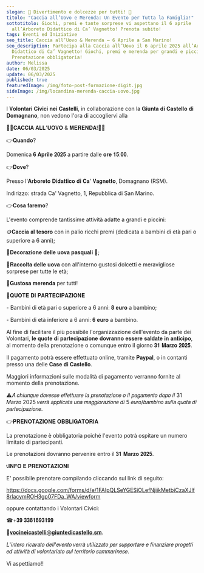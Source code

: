 ```yaml
---
slogan: 🥚 Divertimento e dolcezze per tutti! 🍬
titolo: "Caccia all’Uovo e Merenda: Un Evento per Tutta la Famiglia!"
sottotitolo: Giochi, premi e tante sorprese vi aspettano il 6 aprile
  all’Arboreto Didattico di Ca’ Vagnetto! Prenota subito!
tags: Eventi ed Iniziative
seo_title: Caccia all’Uovo & Merenda – 6 Aprile a San Marino!
seo_description: Partecipa alla Caccia all’Uovo il 6 aprile 2025 all’Arboreto
  Didattico di Ca’ Vagnetto! Giochi, premi e merenda per grandi e piccini.
  Prenotazione obbligatoria!
author: Melissa
date: 06/03/2025
update: 06/03/2025
published: true
featuredImage: /img/foto-post-formazione-digit.jpg
sideImage: /img/locandina-merenda-caccia-uovo.jpg
---
```


I 𝐕𝐨𝐥𝐨𝐧𝐭𝐚𝐫𝐢 𝐂𝐢𝐯𝐢𝐜𝐢 𝐧𝐞𝐢 𝐂𝐚𝐬𝐭𝐞𝐥𝐥𝐢, in collaborazione con la 𝐆𝐢𝐮𝐧𝐭𝐚 𝐝𝐢 𝐂𝐚𝐬𝐭𝐞𝐥𝐥𝐨 𝐝𝐢 𝐃𝐨𝐦𝐚𝐠𝐧𝐚𝐧𝐨, non vedono l'ora di accogliervi alla

🐣🥜𝐂𝐀𝐂𝐂𝐈𝐀 𝐀𝐋𝐋'𝐔𝐎𝐕𝐎 & 𝐌𝐄𝐑𝐄𝐍𝐃𝐀!🥜🐣

👉𝐐𝐮𝐚𝐧𝐝𝐨?

Domenica 𝟔 𝐀𝐩𝐫𝐢𝐥𝐞 𝟐𝟎𝟐𝟓 a partire dalle 𝐨𝐫𝐞 𝟏𝟓:𝟎𝟎.

👉𝐃𝐨𝐯𝐞?

Presso l'𝐀𝐫𝐛𝐨𝐫𝐞𝐭𝐨 𝐃𝐢𝐝𝐚𝐭𝐭𝐢𝐜𝐨 𝐝𝐢 𝐂𝐚' 𝐕𝐚𝐠𝐧𝐞𝐭𝐭𝐨, Domagnano (RSM).

Indirizzo: strada Ca' Vagnetto, 1, Repubblica di San Marino.

👉𝐂𝐨𝐬𝐚 𝐟𝐚𝐫𝐞𝐦𝐨?

L'evento comprende tantissime attività adatte a grandi e piccini:

🪙𝐂𝐚𝐜𝐜𝐢𝐚 𝐚𝐥 𝐭𝐞𝐬𝐨𝐫𝐨 con in palio ricchi premi (dedicata a bambini di età pari o superiore a 6 anni);

🎨𝐃𝐞𝐜𝐨𝐫𝐚𝐳𝐢𝐨𝐧𝐞 𝐝𝐞𝐥𝐥𝐞 𝐮𝐨𝐯𝐚 𝐩𝐚𝐬𝐪𝐮𝐚𝐥𝐢 🥚;

🍬𝐑𝐚𝐜𝐜𝐨𝐥𝐭𝐚 𝐝𝐞𝐥𝐥𝐞 𝐮𝐨𝐯𝐚 con all'interno gustosi dolcetti e meravigliose sorprese per tutte le età;

🥜𝐆𝐮𝐬𝐭𝐨𝐬𝐚 𝐦𝐞𝐫𝐞𝐧𝐝𝐚 per tutti!

💸𝐐𝐔𝐎𝐓𝐄 𝐃𝐈 𝐏𝐀𝐑𝐓𝐄𝐂𝐈𝐏𝐀𝐙𝐈𝐎𝐍𝐄

\- Bambini di età pari o superiore a 6 anni: 𝟖 𝐞𝐮𝐫𝐨 a bambino;

\- Bambini di età inferiore a 6 anni: 𝟔 𝐞𝐮𝐫𝐨 a bambino.

Al fine di facilitare il più possibile l'organizzazione dell'evento da parte dei Volontari, 𝐥𝐞 𝐪𝐮𝐨𝐭𝐞 𝐝𝐢 𝐩𝐚𝐫𝐭𝐞𝐜𝐢𝐩𝐚𝐳𝐢𝐨𝐧𝐞 𝐝𝐨𝐯𝐫𝐚𝐧𝐧𝐨 𝐞𝐬𝐬𝐞𝐫𝐞 𝐬𝐚𝐥𝐝𝐚𝐭𝐞 𝐢𝐧 𝐚𝐧𝐭𝐢𝐜𝐢𝐩𝐨, al momento della prenotazione o comunque entro il giorno 𝟑𝟏 𝐌𝐚𝐫𝐳𝐨 𝟐𝟎𝟐𝟓.

Il pagamento potrà essere effettuato online, tramite 𝐏𝐚𝐲𝐩𝐚𝐥, o in contanti presso una delle 𝐂𝐚𝐬𝐞 𝐝𝐢 𝐂𝐚𝐬𝐭𝐞𝐥𝐥𝐨.

Maggiori informazioni sulle modalità di pagamento verranno fornite al momento della prenotazione.

⚠𝐴 𝑐ℎ𝑖𝑢𝑛𝑞𝑢𝑒 𝑑𝑜𝑣𝑒𝑠𝑠𝑒 𝑒𝑓𝑓𝑒𝑡𝑡𝑢𝑎𝑟𝑒 𝑙𝑎 𝑝𝑟𝑒𝑛𝑜𝑡𝑎𝑧𝑖𝑜𝑛𝑒 𝑜 𝑖𝑙 𝑝𝑎𝑔𝑎𝑚𝑒𝑛𝑡𝑜 𝑑𝑜𝑝𝑜 𝑖𝑙 31 𝑀𝑎𝑟𝑧𝑜 2025 𝑣𝑒𝑟𝑟𝑎̀ 𝑎𝑝𝑝𝑙𝑖𝑐𝑎𝑡𝑎 𝑢𝑛𝑎 𝑚𝑎𝑔𝑔𝑖𝑜𝑟𝑎𝑧𝑖𝑜𝑛𝑒 𝑑𝑖 5 𝑒𝑢𝑟𝑜/𝑏𝑎𝑚𝑏𝑖𝑛𝑜 𝑠𝑢𝑙𝑙𝑎 𝑞𝑢𝑜𝑡𝑎 𝑑𝑖 𝑝𝑎𝑟𝑡𝑒𝑐𝑖𝑝𝑎𝑧𝑖𝑜𝑛𝑒.

👉𝐏𝐑𝐄𝐍𝐎𝐓𝐀𝐙𝐈𝐎𝐍𝐄 𝐎𝐁𝐁𝐋𝐈𝐆𝐀𝐓𝐎𝐑𝐈𝐀

La prenotazione è obbligatoria poiché l'evento potrà ospitare un numero limitato di partecipanti.

Le prenotazioni dovranno pervenire entro il 𝟑𝟏 𝐌𝐚𝐫𝐳𝐨 𝟐𝟎𝟐𝟓.

📞𝐈𝐍𝐅𝐎 𝐄 𝐏𝐑𝐄𝐍𝐎𝐓𝐀𝐙𝐈𝐎𝐍𝐈

E' possibile prenotare compilando cliccando sul link di seguito:

https://docs.google.com/forms/d/e/1FAIpQLSeYGESiOLefNjiikMetbiCzaXJlf8rlacymROH3gp07FDa_WA/viewform

oppure contattando i Volontari Civici:

☎+𝟑𝟗 𝟑𝟑𝟖𝟏𝟖𝟗𝟑𝟏𝟗𝟗

📩𝐯𝐨𝐜𝐢𝐧𝐞𝐢𝐜𝐚𝐬𝐭𝐞𝐥𝐥𝐢@𝐠𝐢𝐮𝐧𝐭𝐞𝐝𝐢𝐜𝐚𝐬𝐭𝐞𝐥𝐥𝐨.𝐬𝐦.

𝐿'𝑖𝑛𝑡𝑒𝑟𝑜 𝑟𝑖𝑐𝑎𝑣𝑎𝑡𝑜 𝑑𝑒𝑙𝑙'𝑒𝑣𝑒𝑛𝑡𝑜 𝑣𝑒𝑟𝑟𝑎̀ 𝑢𝑡𝑖𝑙𝑖𝑧𝑧𝑎𝑡𝑜 𝑝𝑒𝑟 𝑠𝑢𝑝𝑝𝑜𝑟𝑡𝑎𝑟𝑒 𝑒 𝑓𝑖𝑛𝑎𝑛𝑧𝑖𝑎𝑟𝑒 𝑝𝑟𝑜𝑔𝑒𝑡𝑡𝑖 𝑒𝑑 𝑎𝑡𝑡𝑖𝑣𝑖𝑡𝑎̀ 𝑑𝑖 𝑣𝑜𝑙𝑜𝑛𝑡𝑎𝑟𝑖𝑎𝑡𝑜 𝑠𝑢𝑙 𝑡𝑒𝑟𝑟𝑖𝑡𝑜𝑟𝑖𝑜 𝑠𝑎𝑚𝑚𝑎𝑟𝑖𝑛𝑒𝑠𝑒.

Vi aspettiamo!!
